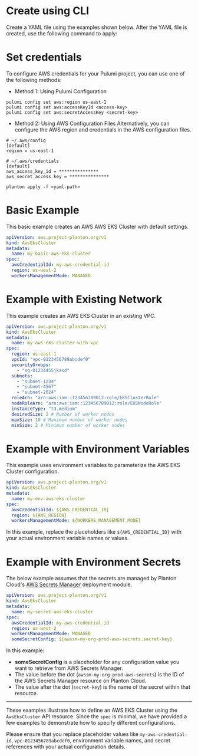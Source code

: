 # Create using CLI

Create a YAML file using the examples shown below. After the YAML file is created, use the following command to apply:

# Set credentials
To configure AWS credentials for your Pulumi project, you can use one of the following methods:

- Method 1: Using Pulumi Configuration
```shell
pulumi config set aws:region us-east-1
pulumi config set aws:accessKeyId <access-key>
pulumi config set aws:secretAccessKey <secret-key>
```
- Method 2: Using AWS Configuration Files
  Alternatively, you can configure the AWS region and credentials in the AWS configuration files.
```shell
# ~/.aws/config
[default]
region = us-east-1

# ~/.aws/credentials
[default]
aws_access_key_id = ***************
aws_secret_access_key = ***************
```


```shell
planton apply -f <yaml-path>
```

# Basic Example

This basic example creates an AWS AWS EKS Cluster with default settings.

```yaml
apiVersion: aws.project-planton.org/v1
kind: AwsEksCluster
metadata:
  name: my-basic-aws-eks-cluster
spec:
  awsCredentialId: my-aws-credential-id
  region: us-west-2
  workersManagementMode: MANAGED
```

# Example with Existing Network

This example creates an AWS EKS Cluster in an existing VPC.

```yaml
apiVersion: aws.project-planton.org/v1
kind: AwsEksCluster
metadata:
  name: my-aws-eks-cluster-with-vpc
spec:
  region: us-east-1
  vpcId: "vpc-0123456789abcdef0"
  securityGroups: 
    - "sg-01234455jkasd"
  subnets:
    - "subnet-1234"
    - "subnet-4567"
    - "subnet-2024"
  roleArn: "arn:aws:iam::123456789012:role/EKSClusterRole"
  nodeRoleArn: "arn:aws:iam::123456789012:role/EKSNodeRole"
  instanceType: "t3.medium"
  desiredSize: 2 # Number of worker nodes
  maxSize: 10 # Maximum number of worker nodes
  minSize: 2 # Minimum number of worker nodes

```

# Example with Environment Variables

This example uses environment variables to parameterize the AWS EKS Cluster configuration.

```yaml
apiVersion: aws.project-planton.org/v1
kind: AwsEksCluster
metadata:
  name: my-env-aws-eks-cluster
spec:
  awsCredentialId: ${AWS_CREDENTIAL_ID}
  region: ${AWS_REGION}
  workersManagementMode: ${WORKERS_MANAGEMENT_MODE}
```

In this example, replace the placeholders like `${AWS_CREDENTIAL_ID}` with your actual environment variable names or values.

# Example with Environment Secrets

The below example assumes that the secrets are managed by Planton Cloud's [AWS Secrets Manager](https://buf.build/project-planton/apis/docs/main:cloud.planton.apis.code2cloud.v1.aws.awssecretsmanager) deployment module.

```yaml
apiVersion: aws.project-planton.org/v1
kind: AwsEksCluster
metadata:
  name: my-secret-aws-eks-cluster
spec:
  awsCredentialId: my-aws-credential-id
  region: us-west-2
  workersManagementMode: MANAGED
  someSecretConfig: ${awssm-my-org-prod-aws-secrets.secret-key}
```

In this example:

- **someSecretConfig** is a placeholder for any configuration value you want to retrieve from AWS Secrets Manager.
- The value before the dot (`awssm-my-org-prod-aws-secrets`) is the ID of the AWS Secrets Manager resource on Planton Cloud.
- The value after the dot (`secret-key`) is the name of the secret within that resource.

---

These examples illustrate how to define an AWS EKS Cluster using the `AwsEksCluster` API resource. Since the `spec` is minimal, we have provided a few examples to demonstrate how to specify different configurations.

Please ensure that you replace placeholder values like `my-aws-credential-id`, `vpc-0123456789abcdef0`, environment variable names, and secret references with your actual configuration details.
